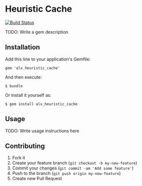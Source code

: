 # Heuristic Cache

[![Build Status](https://travis-ci.org/abril/heuristic-cache.png?branch=master)](https://travis-ci.org/abril/heuristic-cache)

TODO: Write a gem description

## Installation

Add this line to your application's Gemfile:

    gem 'alx_heuristic_cache'

And then execute:

    $ bundle

Or install it yourself as:

    $ gem install alx_heuristic_cache

## Usage

TODO: Write usage instructions here

## Contributing

1. Fork it
2. Create your feature branch (`git checkout -b my-new-feature`)
3. Commit your changes (`git commit -am 'Add some feature'`)
4. Push to the branch (`git push origin my-new-feature`)
5. Create new Pull Request

